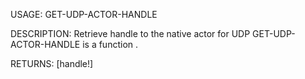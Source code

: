 USAGE:
     GET-UDP-ACTOR-HANDLE  

DESCRIPTION:
     Retrieve handle to the native actor for UDP
     GET-UDP-ACTOR-HANDLE is a function .

RETURNS: [handle!]
